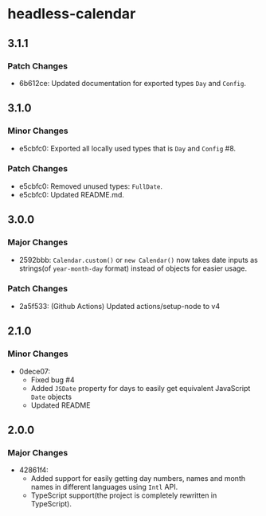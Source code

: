 # headless-calendar

## 3.1.1

### Patch Changes

- 6b612ce: Updated documentation for exported types `Day` and `Config`.

## 3.1.0

### Minor Changes

- e5cbfc0: Exported all locally used types that is `Day` and `Config` #8.

### Patch Changes

- e5cbfc0: Removed unused types: `FullDate`.
- e5cbfc0: Updated README.md.

## 3.0.0

### Major Changes

- 2592bbb: `Calendar.custom()` or `new Calendar()` now takes date inputs as strings(of `year-month-day` format) instead of objects for easier usage.

### Patch Changes

- 2a5f533: (Github Actions) Updated actions/setup-node to v4

## 2.1.0

### Minor Changes

- 0dece07:
  - Fixed bug #4
  - Added `JSDate` property for days to easily get equivalent JavaScript `Date` objects
  - Updated README

## 2.0.0

### Major Changes

- 42861f4:
  - Added support for easily getting day numbers, names and month names in different languages using `Intl` API.
  - TypeScript support(the project is completely rewritten in TypeScript).
